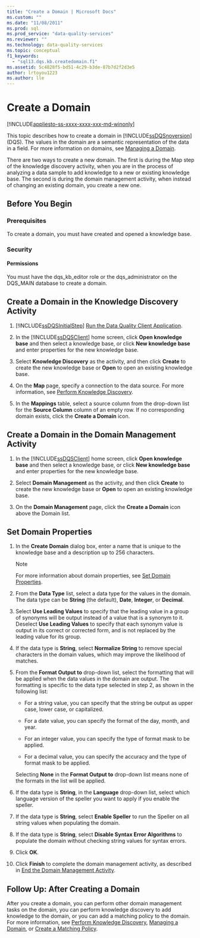 ```yaml
---
title: "Create a Domain | Microsoft Docs"
ms.custom: ""
ms.date: "11/08/2011"
ms.prod: sql
ms.prod_service: "data-quality-services"
ms.reviewer: ""
ms.technology: data-quality-services
ms.topic: conceptual
f1_keywords: 
  - "sql13.dqs.kb.createdomain.f1"
ms.assetid: 5c4828f5-bd51-4c29-b3de-87b7d2f2d3e5
author: lrtoyou1223
ms.author: lle
---
```

# Create a Domain

[!INCLUDE[appliesto-ss-xxxx-xxxx-xxx-md-winonly](../includes/appliesto-ss-xxxx-xxxx-xxx-md-winonly.md)]

  This topic describes how to create a domain in [!INCLUDE[ssDQSnoversion](../includes/ssdqsnoversion-md.md)] (DQS). The values in the domain are a semantic representation of the data in a field. For more information on domains, see [Managing a Domain](../data-quality-services/managing-a-domain.md).  
  
 There are two ways to create a new domain. The first is during the Map step of the knowledge discovery activity, when you are in the process of analyzing a data sample to add knowledge to a new or existing knowledge base. The second is during the domain management activity, when instead of changing an existing domain, you create a new one.  
  
##  <a name="BeforeYouBegin"></a> Before You Begin  
  
###  <a name="Prerequisites"></a> Prerequisites  
 To create a domain, you must have created and opened a knowledge base.  
  
###  <a name="Security"></a> Security  
  
####  <a name="Permissions"></a> Permissions  
 You must have the dqs_kb_editor role or the dqs_administrator on the DQS_MAIN database to create a domain.  
  
##  <a name="Discovery"></a> Create a Domain in the Knowledge Discovery Activity  
  
1.  [!INCLUDE[ssDQSInitialStep](../includes/ssdqsinitialstep-md.md)] [Run the Data Quality Client Application](../data-quality-services/run-the-data-quality-client-application.md).  
  
2.  In the [!INCLUDE[ssDQSClient](../includes/ssdqsclient-md.md)] home screen, click **Open knowledge base** and then select a knowledge base, or click **New knowledge base** and enter properties for the new knowledge base.  
  
3.  Select **Knowledge Discovery** as the activity, and then click **Create** to create the new knowledge base or **Open** to open an existing knowledge base.  
  
4.  On the **Map** page, specify a connection to the data source. For more information, see [Perform Knowledge Discovery](../data-quality-services/perform-knowledge-discovery.md).  
  
5.  In the **Mappings** table, select a source column from the drop-down list for the **Source Column** column of an empty row. If no corresponding domain exists, click the **Create a Domain** icon.  
  
##  <a name="DomainManagement"></a> Create a Domain in the Domain Management Activity  
  
1.  In the [!INCLUDE[ssDQSClient](../includes/ssdqsclient-md.md)] home screen, click **Open knowledge base** and then select a knowledge base, or click **New knowledge base** and enter properties for the new knowledge base.  
  
2.  Select **Domain Management** as the activity, and then click **Create** to create the new knowledge base or **Open** to open an existing knowledge base.  
  
3.  On the **Domain Management** page, click the **Create a Domain** icon above the Domain list.  
  
##  <a name="Properties"></a> Set Domain Properties  
  
1.  In the **Create Domain** dialog box, enter a name that is unique to the knowledge base and a description up to 256 characters.  
  
    > [!NOTE]  
    >  For more information about domain properties, see [Set Domain Properties](../data-quality-services/set-domain-properties.md).  
  
2.  From the **Data Type** list, select a data type for the values in the domain. The data type can be **String** (the default), **Date**, **Integer**, or **Decimal**.  
  
3.  Select **Use Leading Values** to specify that the leading value in a group of synonyms will be output instead of a value that is a synonym to it. Deselect **Use Leading Values** to specify that each synonym value is output in its correct or corrected form, and is not replaced by the leading value for its group.  
  
4.  If the data type is **String**, select **Normalize String** to remove special characters in the domain values, which may improve the likelihood of matches.  
  
5.  From the **Format Output to** drop-down list, select the formatting that will be applied when the data values in the domain are output. The formatting is specific to the data type selected in step 2, as shown in the following list:  
  
    -   For a string value, you can specify that the string be output as upper case, lower case, or capitalized.  
  
    -   For a date value, you can specify the format of the day, month, and year.  
  
    -   For an integer value, you can specify the type of format mask to be applied.  
  
    -   For a decimal value, you can specify the accuracy and the type of format mask to be applied.  
  
     Selecting **None** in the **Format Output to** drop-down list means none of the formats in the list will be applied.  
  
6.  If the data type is **String**, in the **Language** drop-down list, select which language version of the speller you want to apply if you enable the speller.  
  
7.  If the data type is **String**, select **Enable Speller** to run the Speller on all string values when populating the domain.  
  
8.  If the data type is **String**, select **Disable Syntax Error Algorithms** to populate the domain without checking string values for syntax errors.  
  
9. Click **OK**.  
  
10. Click **Finish** to complete the domain management activity, as described in [End the Domain Management Activity](https://msdn.microsoft.com/library/ab6505ad-3090-453b-bb01-58435e7fa7c0).  
  
##  <a name="FollowUp"></a> Follow Up: After Creating a Domain  
 After you create a domain, you can perform other domain management tasks on the domain, you can perform knowledge discovery to add knowledge to the domain, or you can add a matching policy to the domain. For more information, see [Perform Knowledge Discovery](../data-quality-services/perform-knowledge-discovery.md), [Managing a Domain](../data-quality-services/managing-a-domain.md), or [Create a Matching Policy](../data-quality-services/create-a-matching-policy.md).  
  
  

